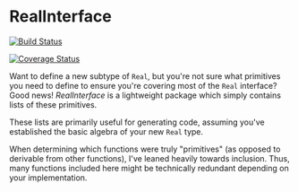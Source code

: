 # RealInterface

[![Build Status](https://travis-ci.org/jrevels/RealInterface.jl.svg?branch=master)](https://travis-ci.org/jrevels/RealInterface.jl)

[![Coverage Status](https://coveralls.io/repos/github/jrevels/RealInterface.jl/badge.svg?branch=master)](https://coveralls.io/github/jrevels/RealInterface.jl?branch=master)

Want to define a new subtype of `Real`, but you're not sure what primitives you need to
define to ensure you're covering most of the `Real` interface? Good news! *RealInterface* is
a lightweight package which simply contains lists of these primitives.

These lists are primarily useful for generating code, assuming you've established the basic
algebra of your new `Real` type.

When determining which functions were truly "primitives" (as opposed to derivable from other
functions), I've leaned heavily towards inclusion. Thus, many functions included here might
be technically redundant depending on your implementation.
